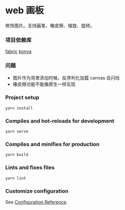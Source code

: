 # web 画板

修饰图片。支持画笔、橡皮擦、缩放、旋转。

### 项目依赖库

[fabric](http://fabricjs.com/)
[konva](https://konvajs.org/docs/sandbox/Free_Drawing.html)

### 问题

- 图片作为背景添加时候，反序列化加载 canvas 会闪烁
- 橡皮擦功能不能像原生一样实现

### Project setup

```
yarn install
```

### Compiles and hot-reloads for development

```
yarn serve
```

### Compiles and minifies for production

```
yarn build
```

### Lints and fixes files

```
yarn lint
```

### Customize configuration

See [Configuration Reference](https://cli.vuejs.org/config/).
